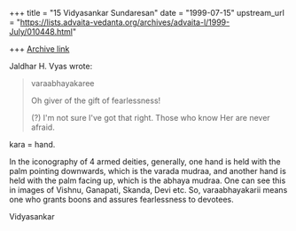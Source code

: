 +++
title = "15 Vidyasankar Sundaresan"
date = "1999-07-15"
upstream_url = "https://lists.advaita-vedanta.org/archives/advaita-l/1999-July/010448.html"

+++
[Archive link](https://lists.advaita-vedanta.org/archives/advaita-l/1999-July/010448.html)

Jaldhar H. Vyas <jaldhar at BRAINCELLS.COM> wrote:

>varaabhayakaree
>
>Oh giver of the gift of fearlessness!
>
>(?) I'm not sure I've got that right.  Those who know Her are never
>afraid.

kara = hand.

In the iconography of 4 armed deities, generally, one hand is held with the
palm pointing downwards, which is the varada mudraa, and another hand is
held with the palm facing up, which is the abhaya mudraa. One can see this
in images of Vishnu, Ganapati, Skanda, Devi etc. So, varaabhayakarii means
one who grants boons and assures fearlessness to devotees.

Vidyasankar

